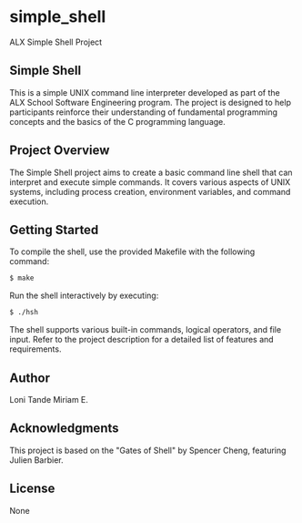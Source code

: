 # simple_shell
ALX Simple Shell Project

## Simple Shell

This is a simple UNIX command line interpreter developed as part of the ALX School Software Engineering program. The project is designed to help participants reinforce their understanding of fundamental programming concepts and the basics of the C programming language.

## Project Overview

The Simple Shell project aims to create a basic command line shell that can interpret and execute simple commands. It covers various aspects of UNIX systems, including process creation, environment variables, and command execution.

## Getting Started

To compile the shell, use the provided Makefile with the following command:

```bash
$ make
```

Run the shell interactively by executing:
```bash
$ ./hsh
```


The shell supports various built-in commands, logical operators, and file input. Refer to the project description for a detailed list of features and requirements.

## Author
Loni Tande Miriam E.

## Acknowledgments
This project is based on the "Gates of Shell" by Spencer Cheng, featuring Julien Barbier.

## License
None
